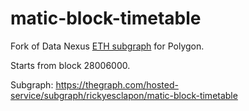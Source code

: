 # matic-block-timetable

Fork of Data Nexus [ETH subgraph](https://thegraph.com/explorer/subgraph?id=Dgr3WsqFY8SoKW4RgzkCwyim4K4R4iejBxB1EVYEG2LN&view=Curators) for Polygon.

Starts from block 28006000.

Subgraph: https://thegraph.com/hosted-service/subgraph/rickyesclapon/matic-block-timetable
